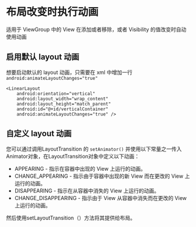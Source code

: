 # 布局改变时执行动画

适用于 ViewGroup 中的 View 在添加或者移除，或者 Visibility 的值改变时自动使用动画

## 启用默认 layout 动画

想要启动默认的 layout 动画，只需要在 xml 中增加一行 `android:animateLayoutChanges="true" `

```
<LinearLayout
    android:orientation="vertical"
    android:layout_width="wrap_content"
    android:layout_height="match_parent"
    android:id="@+id/verticalContainer"
    android:animateLayoutChanges="true" />
```


## 自定义 layout 动画


您可以通过调用LayoutTransition 的 `setAnimator()` 并使用以下常量之一传入Animator对象，在LayoutTransition对象中定义以下动画：

- APPEARING - 指示在容器中出现的 View 上运行的动画。
- CHANGE_APPEARING - 指示由于容器中出现的新 View 而在更改的 View 上运行的动画。
- DISAPPEARING - 指示在从容器中消失的 View 上运行的动画。
- CHANGE_DISAPPEARING - 指示由于 View 从容器中消失而在更改的 View 上运行的动画。

然后使用setLayoutTransition（）方法将其提供给布局。

